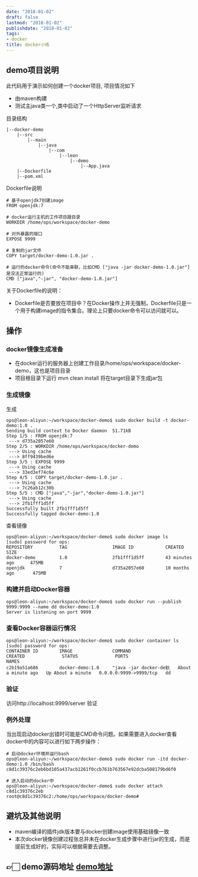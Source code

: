 ```yaml
---
date: "2018-01-02"
draft: false
lastmod: "2018-01-02"
publishdate: "2018-01-02"
tags: 
- docker
title: docker小练
---
```


## demo项目说明
此代码用于演示如何创建一个docker项目, 项目情况如下
* 由maven构建
* 测试主java类一个,类中启动了一个HttpServer监听请求

目录结构
```
|--docker-demo
    |--src
        |--main
            |--java
                |--com
                    |--leon
                        |--demo
                            |--App.java
    |--Dockerfile
    |--pom.xml

```

Dockerfile说明

```
# 基于openjdk7创建image
FROM openjdk:7

# docker运行主机的工作项目跟目录
WORKDIR /home/ops/workspace/docker-demo

# 对外暴露的端口
EXPOSE 9999

# 复制的jar文件
COPY target/docker-demo-1.0.jar .

# 运行的docker命令(命令不能串联，比如CMD ["java -jar docker-demo-1.0.jar"]是没法正常运行的)
CMD ["java","-jar", "docker-demo-1.0.jar"]
```
关于Dockerfile的说明：
* Dockerfile是否要放在项目中？在Docker操作上并无强制，Dockerfile只是一个用于构建image的指令集合。理论上只要docker命令可以访问就可以。

## 操作

### docker镜像生成准备
* 在docker运行的服务器上创建工作目录/home/ops/workspace/docker-demo，这也是项目目录
* 项目根目录下运行 mvn clean install 将在target目录下生成jar包

### 生成镜像
生成
```
ops@leon-aliyun:~/workspace/docker-demo$ sudo docker build -t docker-demo:1.0 .
Sending build context to Docker daemon  51.71kB
Step 1/5 : FROM openjdk:7
 ---> d735a2057e60
Step 2/5 : WORKDIR /home/ops/workspace/docker-demo
 ---> Using cache
 ---> 8ff9439bed6e
Step 3/5 : EXPOSE 9999
 ---> Using cache
 ---> 33ed3ef74c6e
Step 4/5 : COPY target/docker-demo-1.0.jar .
 ---> Using cache
 ---> 7c26ab12c30b
Step 5/5 : CMD ["java","-jar","docker-demo-1.0.jar"]
 ---> Using cache
 ---> 2fb1fff1d5ff
Successfully built 2fb1fff1d5ff
Successfully tagged docker-demo:1.0
```

查看镜像
```
ops@leon-aliyun:~/workspace/docker-demo$ sudo docker image ls
[sudo] password for ops: 
REPOSITORY          TAG                 IMAGE ID            CREATED             SIZE
docker-demo         1.0                 2fb1fff1d5ff        43 minutes ago      475MB
openjdk             7                   d735a2057e60        10 months ago       475MB
```

### 构建并启动Docker容器
```
ops@leon-aliyun:~/workspace/docker-demo$ sudo docker run --publish 9999:9999 --name dd docker-demo:1.0
Server is listening on port 9999
```


### 查看Docker容器运行情况

```
ops@leon-aliyun:~/workspace/docker-demo$ sudo docker container ls
[sudo] password for ops: 
CONTAINER ID        IMAGE               COMMAND                  CREATED              STATUS              PORTS                    NAMES
c2b19a51a686        docker-demo:1.0     "java -jar docker-de鈥   About a minute ago   Up About a minute   0.0.0.0:9999->9999/tcp   dd
```

### 验证
访问http://localhost:9999/server 验证

### 例外处理
当出现启动docker出错时可能是CMD命令问题。如果需要进入docker查看docker中的内容可以进行如下两步操作：

```
# 启动docker环境并运行bash
ops@leon-aliyun:~/workspace/docker-demo$ sudo docker run -itd docker-demo:1.0 /bin/bash              
c8d1c39376c2eb6bd105a437acb1261f0ccb761b763567e92dcba508179bd6f0

# 进入启动的docker中
ops@leon-aliyun:~/workspace/docker-demo$ sudo docker attach c8d1c39376c2eb
root@c8d1c39376c2:/home/ops/workspace/docker-demo# 
```

## 避坑及其他说明
* maven编译的插件jdk版本要与docker创建image使用基础镜像一致
* 本次docker镜像创建过程张总并未在docker生成步骤中进行jar的生成，而是提前生成好的，实际可以根据需要去调整。

## 👉🏻 demo源码地址  [demo地址](https://github.com/leon-fly/demo/tree/master/docker-demo)
